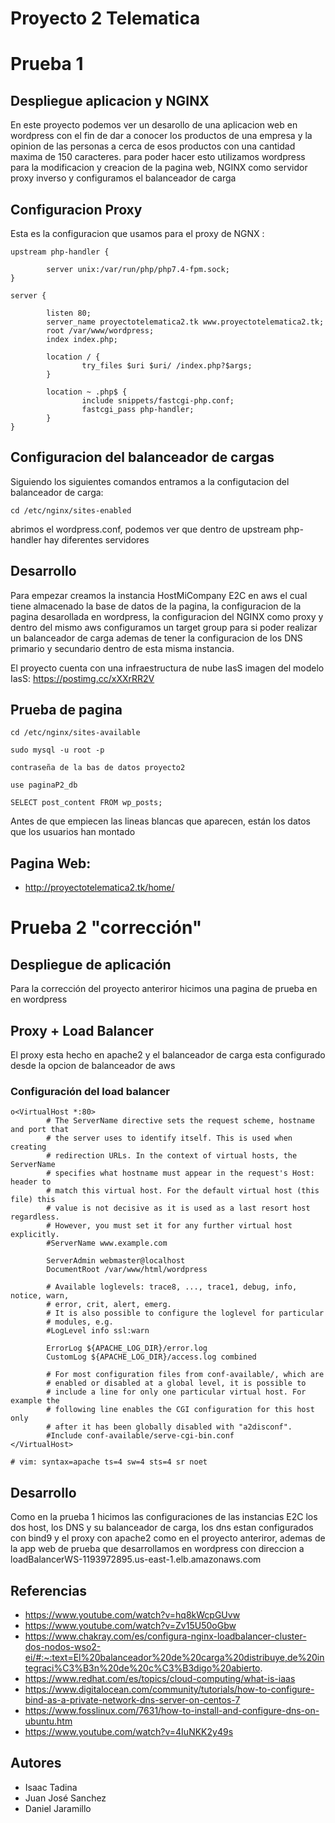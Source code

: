 # Proyecto 2 Telematica

# Prueba 1

##  Despliegue aplicacion y NGINX

En este proyecto podemos ver un desarollo de una aplicacion web en wordpress con el fin de dar a conocer los productos de una empresa y la opinion de las personas a cerca de esos productos con una cantidad maxima de 150 caracteres. 
para poder hacer esto utilizamos wordpress para la modificacion y creacion de la pagina web, NGINX como servidor proxy inverso y configuramos el balanceador de carga 

##  Configuracion Proxy

Esta es la configuracion que usamos para el proxy de NGNX :
```
upstream php-handler {

        server unix:/var/run/php/php7.4-fpm.sock;  
}

server {

        listen 80;
        server_name proyectotelematica2.tk www.proyectotelematica2.tk;
        root /var/www/wordpress;
        index index.php;

        location / {
                try_files $uri $uri/ /index.php?$args;
        }

        location ~ .php$ {
                include snippets/fastcgi-php.conf;
                fastcgi_pass php-handler;
        }
} 
```
## Configuracion del balanceador de cargas

Siguiendo los siguientes comandos entramos a la configutacion del balanceador de carga:

```
cd /etc/nginx/sites-enabled
```
abrimos el wordpress.conf, podemos ver que dentro de upstream php-handler hay diferentes servidores


## Desarrollo
Para empezar creamos la instancia HostMiCompany E2C en aws el cual tiene almacenado la base de datos de la pagina, la configuracion de la pagina desarollada en wordpress, la configuracion del NGINX como proxy y dentro del mismo aws configuramos un target group para si poder realizar un balanceador de carga
ademas de tener la configuracion de los DNS  primario y secundario dentro de esta misma instancia.

El proyecto cuenta con una infraestructura de nube IasS
imagen del modelo IasS: https://postimg.cc/xXXrRR2V

## Prueba de pagina
```
cd /etc/nginx/sites-available  

sudo mysql -u root -p

contraseña de la bas de datos proyecto2

use paginaP2_db

SELECT post_content FROM wp_posts;
```
Antes de que empiecen las lineas blancas que aparecen, están los datos que los usuarios han montado
## Pagina Web:
- http://proyectotelematica2.tk/home/

# Prueba 2 "corrección"

## Despliegue de aplicación

Para la corrección del proyecto anteriror hicimos una pagina de prueba en en wordpress

## Proxy + Load Balancer 

El proxy esta hecho en apache2 y el balanceador de carga esta configurado desde la opcion de balanceador de aws

### Configuración del load balancer

```
o<VirtualHost *:80>
        # The ServerName directive sets the request scheme, hostname and port that
        # the server uses to identify itself. This is used when creating
        # redirection URLs. In the context of virtual hosts, the ServerName
        # specifies what hostname must appear in the request's Host: header to
        # match this virtual host. For the default virtual host (this file) this
        # value is not decisive as it is used as a last resort host regardless.
        # However, you must set it for any further virtual host explicitly.
        #ServerName www.example.com

        ServerAdmin webmaster@localhost
        DocumentRoot /var/www/html/wordpress

        # Available loglevels: trace8, ..., trace1, debug, info, notice, warn,
        # error, crit, alert, emerg.
        # It is also possible to configure the loglevel for particular
        # modules, e.g.
        #LogLevel info ssl:warn

        ErrorLog ${APACHE_LOG_DIR}/error.log
        CustomLog ${APACHE_LOG_DIR}/access.log combined

        # For most configuration files from conf-available/, which are
        # enabled or disabled at a global level, it is possible to
        # include a line for only one particular virtual host. For example the
        # following line enables the CGI configuration for this host only
        # after it has been globally disabled with "a2disconf".
        #Include conf-available/serve-cgi-bin.conf
</VirtualHost>

# vim: syntax=apache ts=4 sw=4 sts=4 sr noet
```
## Desarrollo 

Como en la prueba 1 hicimos las configuraciones de las instancias E2C los dos host, los DNS y su balanceador de carga, los dns estan configurados con bind9 y el proxy con apache2 como en el proyecto anteriror, ademas de la app web de prueba que desarrollamos en wordpress con direccion a loadBalancerWS-1193972895.us-east-1.elb.amazonaws.com



## Referencias 
- https://www.youtube.com/watch?v=hq8kWcpGUvw
- https://www.youtube.com/watch?v=Zv15U50oGbw
- https://www.chakray.com/es/configura-nginx-loadbalancer-cluster-dos-nodos-wso2-ei/#:~:text=El%20balanceador%20de%20carga%20distribuye,de%20integraci%C3%B3n%20de%20c%C3%B3digo%20abierto.
- https://www.redhat.com/es/topics/cloud-computing/what-is-iaas
- https://www.digitalocean.com/community/tutorials/how-to-configure-bind-as-a-private-network-dns-server-on-centos-7
- https://www.fosslinux.com/7631/how-to-install-and-configure-dns-on-ubuntu.htm
- https://www.youtube.com/watch?v=4IuNKK2y49s

## Autores

- Isaac Tadina
- Juan José Sanchez
- Daniel Jaramillo


